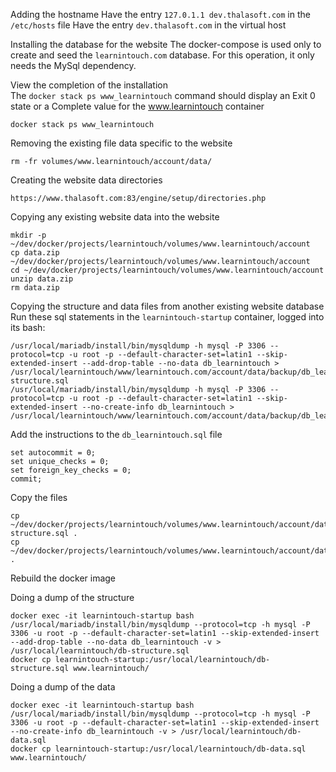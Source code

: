 Adding the hostname
Have the entry `127.0.1.1 dev.thalasoft.com` in the `/etc/hosts` file
Have the entry `dev.thalasoft.com` in the virtual host

Installing the database for the website
The docker-compose is used only to create and seed the `learnintouch.com` database. For this operation, it only needs the MySql dependency.

View the completion of the installation  
The `docker stack ps www_learnintouch` command should display an Exit 0 state or a Complete value for the www.learnintouch container
```
docker stack ps www_learnintouch
```

Removing the existing file data specific to the website
```
rm -fr volumes/www.learnintouch/account/data/
```

Creating the website data directories
```
https://www.thalasoft.com:83/engine/setup/directories.php
```

Copying any existing website data into the website
```
mkdir -p ~/dev/docker/projects/learnintouch/volumes/www.learnintouch/account
cp data.zip ~/dev/docker/projects/learnintouch/volumes/www.learnintouch/account
cd ~/dev/docker/projects/learnintouch/volumes/www.learnintouch/account
unzip data.zip
rm data.zip
```

Copying the structure and data files from another existing website database  
Run these sql statements in the `learnintouch-startup` container, logged into its bash:
```
/usr/local/mariadb/install/bin/mysqldump -h mysql -P 3306 --protocol=tcp -u root -p --default-character-set=latin1 --skip-extended-insert --add-drop-table --no-data db_learnintouch > /usr/local/learnintouch/www/learnintouch.com/account/data/backup/db_learnintouch-structure.sql
/usr/local/mariadb/install/bin/mysqldump -h mysql -P 3306 --protocol=tcp -u root -p --default-character-set=latin1 --skip-extended-insert --no-create-info db_learnintouch > /usr/local/learnintouch/www/learnintouch.com/account/data/backup/db_learnintouch.sql
```
Add the instructions to the `db_learnintouch.sql` file
```
set autocommit = 0;
set unique_checks = 0;
set foreign_key_checks = 0;
commit;
```
Copy the files
```
cp ~/dev/docker/projects/learnintouch/volumes/www.learnintouch/account/data/backup/db_learnintouch-structure.sql .
cp ~/dev/docker/projects/learnintouch/volumes/www.learnintouch/account/data/backup/db_learnintouch.sql .
```
Rebuild the docker image

Doing a dump of the structure
```
docker exec -it learnintouch-startup bash
/usr/local/mariadb/install/bin/mysqldump --protocol=tcp -h mysql -P 3306 -u root -p --default-character-set=latin1 --skip-extended-insert --add-drop-table --no-data db_learnintouch -v > /usr/local/learnintouch/db-structure.sql
docker cp learnintouch-startup:/usr/local/learnintouch/db-structure.sql www.learnintouch/
```

Doing a dump of the data
```
docker exec -it learnintouch-startup bash
/usr/local/mariadb/install/bin/mysqldump --protocol=tcp -h mysql -P 3306 -u root -p --default-character-set=latin1 --skip-extended-insert --no-create-info db_learnintouch -v > /usr/local/learnintouch/db-data.sql
docker cp learnintouch-startup:/usr/local/learnintouch/db-data.sql www.learnintouch/
```
